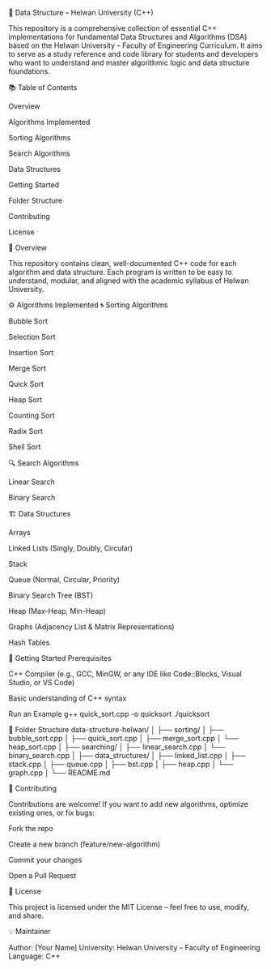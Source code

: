 🧠 Data Structure – Helwan University (C++)

This repository is a comprehensive collection of essential C++ implementations for fundamental Data Structures and Algorithms (DSA) based on the Helwan University – Faculty of Engineering Curriculum.
It aims to serve as a study reference and code library for students and developers who want to understand and master algorithmic logic and data structure foundations.

📚 Table of Contents

Overview

Algorithms Implemented

Sorting Algorithms

Search Algorithms

Data Structures

Getting Started

Folder Structure

Contributing

License

🧩 Overview

This repository contains clean, well-documented C++ code for each algorithm and data structure.
Each program is written to be easy to understand, modular, and aligned with the academic syllabus of Helwan University.

⚙️ Algorithms Implemented
🌀 Sorting Algorithms

Bubble Sort

Selection Sort

Insertion Sort

Merge Sort

Quick Sort

Heap Sort

Counting Sort

Radix Sort

Shell Sort

🔍 Search Algorithms

Linear Search

Binary Search

🏗️ Data Structures

Arrays

Linked Lists (Singly, Doubly, Circular)

Stack

Queue (Normal, Circular, Priority)

Binary Search Tree (BST)

Heap (Max-Heap, Min-Heap)

Graphs (Adjacency List & Matrix Representations)

Hash Tables

🚀 Getting Started
Prerequisites

C++ Compiler (e.g., GCC, MinGW, or any IDE like Code::Blocks, Visual Studio, or VS Code)

Basic understanding of C++ syntax

Run an Example
g++ quick_sort.cpp -o quicksort
./quicksort

📂 Folder Structure
data-structure-helwan/
│
├── sorting/
│   ├── bubble_sort.cpp
│   ├── quick_sort.cpp
│   ├── merge_sort.cpp
│   └── heap_sort.cpp
│
├── searching/
│   ├── linear_search.cpp
│   └── binary_search.cpp
│
├── data_structures/
│   ├── linked_list.cpp
│   ├── stack.cpp
│   ├── queue.cpp
│   ├── bst.cpp
│   ├── heap.cpp
│   └── graph.cpp
│
└── README.md

🤝 Contributing

Contributions are welcome!
If you want to add new algorithms, optimize existing ones, or fix bugs:

Fork the repo

Create a new branch (feature/new-algorithm)

Commit your changes

Open a Pull Request

🪪 License

This project is licensed under the MIT License – feel free to use, modify, and share.

💡 Maintainer

Author: [Your Name]
University: Helwan University – Faculty of Engineering
Language: C++
